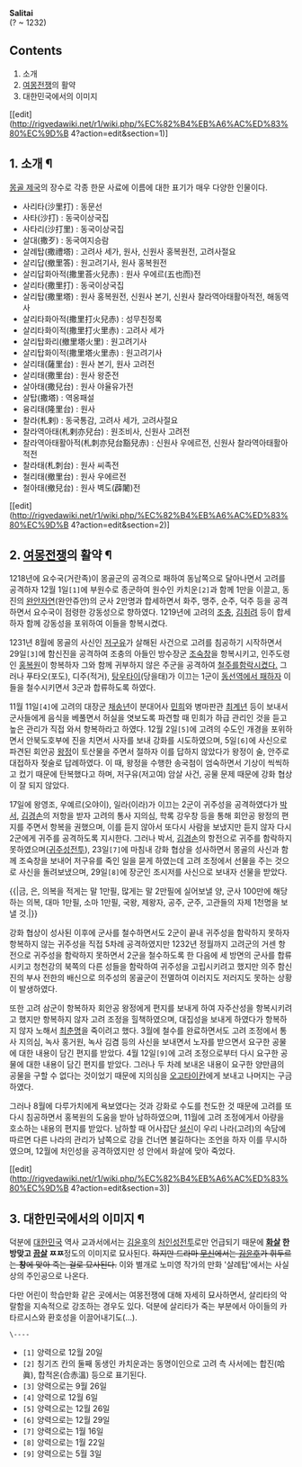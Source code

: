 **Salitai**  
(? ~ 1232)

## Contents

    

1. 소개 
2. [여몽전쟁](%EC%97%AC%EB%AA%BD%EC%A0%84%EC%9F%81.md)의 활약 
3. 대한민국에서의 이미지 

[[edit](http://rigvedawiki.net/r1/wiki.php/%EC%82%B4%EB%A6%AC%ED%83%80%EC%9D%B
4?action=edit&section=1)]

## 1. 소개 ¶

[몽골 제국](%EB%AA%BD%EA%B3%A8%20%EC%A0%9C%EA%B5%AD.md)의 장수로 각종 한문 사료에 이름에 대한
표기가 매우 다양한 인물이다.

  

  * 사리타(沙里打) : 동문선
  * 사타(沙打) : 동국이상국집
  * 사타리(沙打里) : 동국이상국집
  * 살대(撒歹) : 동국여지승람
  * 살례탑(撒禮塔) : 고려사 세가, 원사, 신원사 홍복원전, 고려사절요
  * 살리답(撤里答) : 원고려기사, 원사 홍복원전
  * 살리답화아적(撒里荅火兒赤) : 원사 우에르(五也而)전
  * 살리타(撒里打) : 동국이상국집
  * 살리탑(撒里塔) : 원사 홍복원전, 신원사 본기, 신원사 찰라역아태활아적전, 해동역사
  * 살리타화아적(撒里打火兒赤) : 성무친정록
  * 살리타화이적(撒里打火里赤) : 고려사 세가
  * 살리탑화리(撤里塔火里) : 원고려기사
  * 살리탑화이적(撒里塔火里赤) : 원고려기사
  * 살리태(薩里台) : 원사 본기, 원사 고려전
  * 살리태(撒里台) : 원사 왕준전
  * 살아태(撒兒台) : 원사 야율유가전
  * 살탑(撒塔) : 역옹패설
  * 융리태(隆里台) : 원사
  * 찰라(札剌) : 동국통감, 고려사 세가, 고려사절요
  * 찰라역아태(札剌亦兒台) : 원조비사, 신원사 고려전
  * 찰라역아태활아적(札刺亦兒台豁兒赤) : 신원사 우에르전, 신원사 찰라역아태활아적전
  * 찰라태(札刺台) : 원사 씨족전
  * 철리태(撤里台) : 원사 우에르전
  * 철아태(撤兒台) : 원사 벽도(薜闍)전  

[[edit](http://rigvedawiki.net/r1/wiki.php/%EC%82%B4%EB%A6%AC%ED%83%80%EC%9D%B
4?action=edit&section=2)]

## 2. [여몽전쟁](%EC%97%AC%EB%AA%BD%EC%A0%84%EC%9F%81.md)의 활약 ¶

1218년에 요수국(거란족)이 몽골군의 공격으로 패하여 동남쪽으로 달아나면서 고려를 공격하자 12월 1일`[1]`에 부원수로 종군하여 원수인
카치운`[2]`과 함께 1만을 이끌고, 동진의
[완안자연](%EC%99%84%EC%95%88%EC%9E%90%EC%97%B0.md)(완안쥬안)의 군사 2만명과 합세하면서 화주,
맹주, 순주, 덕주 등을 공격하면서 요수국이 점령한 강동성으로 향하였다. 1219년에 고려의
[조충](%EC%A1%B0%EC%B6%A9.md), [김취려](%EA%B9%80%EC%B7%A8%EB%A0%A4.md) 등이
합세하자 함께 강동성을 포위하여 이들을 항복시켰다.

  

1231년 8월에 몽골의 사신인 [저구유](%EC%A0%80%EA%B5%AC%EC%9C%A0.md)가 살해된 사건으로 고려를 침공하기
시작하면서 29일`[3]`에 함신진을 공격하여 조충의 아들인 방수장군
[조숙창](%EC%A1%B0%EC%88%99%EC%B0%BD.md)을 항복시키고, 인주도령인
[홍복원](%ED%99%8D%EB%B3%B5%EC%9B%90.md)이 항복하자 그와 함께 귀부하지 않은 주군을 공격하여 [철주를함락시켰다.](%EC%B2%A0%EC%A3%BC%EC%84%B1%20%EC%A0%84%ED%88%AC.md) 그러나 푸타오(포도),
디주(적거), [탕우타이](%ED%83%95%EC%9A%B0%ED%83%80%EC%9D%B4.md)(당을태)가 이끄는 1군이
[동선역에서 패하자](%EB%8F%99%EC%84%A0%EC%97%AD%20%EC%A0%84%ED%88%AC.md) 이들을 철수시키면서
3군과 합류하도록 하였다.

  

11월 11일`[4]`에 고려의 대장군 [채송년](%EC%B1%84%EC%86%A1%EB%85%84.md)이 분대어사
[민희](%EB%AF%BC%ED%9D%AC.md)와 병마판관 [최계년](%EC%B5%9C%EA%B3%84%EB%85%84.md)
등이 보내서 군사들에게 음식을 베풀면서 허실을 엿보도록 파견할 때 민희가 하급 관리인 것을 듣고 높은 관리가 직접 와서 항복하라고 하였다.
12월 2일`[5]`에 고려의 수도인 개경을 포위하면서 안북도호부에 진을 치면서 사자를 보내 강화를 시도하였으며, 5일`[6]`에 사신으로
파견된 회안공 [왕정](%EC%99%95%EC%A0%95.md)이 토산물을 주면서 절하자 이를 답하지 않았다가 왕정이 술, 안주로
대접하자 젖술로 답례하였다. 이 때, 왕정을 수행한 송국첨이 엄숙하면서 기상이 씩씩하고 컸기 때문에 탄복했다고 하며, 저구유(저고여) 암살
사건, 공물 문제 때문에 강화 협상이 잘 되지 않았다.

  

17일에 왕영조, 우예르(오야이), 일라(이라)가 이끄는 2군이 귀주성을 공격하였다가
[박서](%EB%B0%95%EC%84%9C.md), [김경손](%EA%B9%80%EA%B2%BD%EC%86%90.md)의 저항을
받자 고려의 통사 지의심, 학록 강우창 등을 통해 회안공 왕정의 편지를 주면서 항복을 권했으며, 이를 듣지 않아서 또다시 사람을 보냈지만
듣지 않자 다시 2군에게 귀주를 공격하도록 지시한다. 그러나 박서,
[김경손](%EA%B9%80%EA%B2%BD%EC%86%90.md)의 항전으로 귀주를 함락하지 못하였으며([귀주성전투](%EA%B7%80%EC%A3%BC%EC%84%B1%20%EC%A0%84%ED%88%AC.md)), 23일`[7]`에 마침내 강화
협상을 성사하면서 몽골의 사신과 함께 조숙창을 보내어 저구유를 죽인 일을 묻게 하였는데 고려 조정에서 선물을 주는 것으로 사신을
돌려보냈으며, 29일`[8]`에 장군인 조시저를 사신으로 보내자 선물을 받았다.

  

{{|금, 은, 의복을 적게는 말 1만필, 많게는 말 2만필에 실어보낼 양, 군사 100만에 해당하는 의복, 대마 1만필, 소마 1만필,
국왕, 제왕자, 공주, 군주, 고관들의 자제 1천명을 보낼 것.|}}

  

강화 협상이 성사된 이후에 군사를 철수하면서도 2군이 끝내 귀주성을 함락하지 못하자 항복하지 않는 귀주성을 직접 5차례 공격하였지만
1232년 정월까지 고려군의 거센 항전으로 귀주성을 함락하지 못하면서 2군을 철수하도록 한 다음에 세 방면의 군사를 합류시키고 청천강의
북쪽의 다른 성들을 함락하여 귀주성을 고립시키려고 했지만 의주 함신진의 부사 전한의 배신으로 의주성의 몽골군이 전멸하여 이러지도 저러지도
못하는 상황이 발생하였다.

  

또한 고려 삼군이 항복하자 회안공 왕정에게 편지를 보내게 하여 자주산성을 항복시키려고 했지만 항복하지 않자 고려 조정을 힐책하였으며,
대집성을 보내게 하였다가 항복하지 않자 노해서 [최춘명](%EC%B5%9C%EC%B6%98%EB%AA%85.md)을 죽이려고 했다.
3월에 철수를 완료하면서도 고려 조정에서 통사 지의심, 녹사 홍거원, 녹사 김겸 등의 사신을 보내면서 노자를 받으면서 요구한 공물에 대한
내용이 담긴 편지를 받았다. 4월 12일`[9]`에 고려 조정으로부터 다시 요구한 공물에 대한 내용이 담긴 편지를 받았다. 그러나 두 차례
보내온 내용이 요구한 양만큼의 공물을 구할 수 없다는 것이었기 때문에 지의심을 [오고타이칸](%EC%98%A4%EA%B3%A0%ED%83%80%EC%9D%B4%20%EC%B9%B8.md)에게 보내고 나머지는 구금하였다.

  

그러나 8월에 다루가치에게 욕보였다는 것과 강화로 수도를 천도한 것 때문에 고려를 또다시 침공하면서 홍복원의 도움을 받아 남하하였으며,
11월에 고려 조정에게서 아량을 호소하는 내용의 편지를 받았다. 남하할 때 어사잡단 [설신](%EC%84%A4%EC%8B%A0.md)이
우리 나라(고려)의 속담에 따르면 다른 나라의 관리가 남쪽으로 강을 건너면 불길하다는 조언을 하자 이를 무시하였으며, 12월에 처인성을
공격하였지만 성 안에서 화살에 맞아 죽었다.

  

[[edit](http://rigvedawiki.net/r1/wiki.php/%EC%82%B4%EB%A6%AC%ED%83%80%EC%9D%B
4?action=edit&section=3)]

## 3. 대한민국에서의 이미지 ¶

덕분에 [대한민국](%EB%8C%80%ED%95%9C%EB%AF%BC%EA%B5%AD.md) 역사 교과서에서는
[김윤후](%EA%B9%80%EC%9C%A4%ED%9B%84.md)의 [처인성전투](%EC%B2%98%EC%9D%B8%EC%84%B1%20%EC%A0%84%ED%88%AC.md)로만 언급되기 때문에
**[화살](%ED%99%94%EC%82%B4.md) 한방맞고 [끔살](%EB%81%94%EC%82%B4.md) ㅉㅉ**정도의
이미지로 묘사된다. <del>하지만 드라마
[무신](%EB%AC%B4%EC%8B%A0%28%EB%93%9C%EB%9D%BC%EB%A7%88%29.md)에서는
[김윤후](%EA%B9%80%EC%9C%A4%ED%9B%84.md)가 휘두르는 **창**에 맞아 죽는 걸로 묘사된다.</del> 이와
별개로 노미영 작가의 만화 '살례탑'에서는 사실상의 주인공으로 나온다.

  

다만 어린이 학습만화 같은 곳에서는 여몽전쟁에 대해 자세히 묘사하면서, 살리타의 악랄함을 지속적으로 강조하는 경우도 있다. 덕분에 살리타가
죽는 부분에서 아이들의 카타르시스와 환호성을 이끌어내기도(...).

  

`\----`

  * `[1]` 양력으로 12월 20일
  * `[2]` 칭기즈 칸의 둘째 동생인 카치운과는 동명이인으로 고려 측 사서에는 합진(哈眞), 합적온(合赤溫) 등으로 표기된다.
  * `[3]` 양력으로는 9월 26일
  * `[4]` 양력으로 12월 6일
  * `[5]` 양력으로는 12월 26일
  * `[6]` 양력으로는 12월 29일
  * `[7]` 양력으로는 1월 16일
  * `[8]` 양력으로는 1월 22일
  * `[9]` 양력으로는 5월 3일

